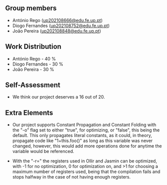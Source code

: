## Group members

- António Rego (up202108666@edu.fe.up.pt)
- Diogo Fernandes (up202108752@edu.fe.up.pt)
- João Pereira (up202108848@edu.fe.up.pt)

## Work Distribution

- António Rego - 40 %
- Diogo Fernandes - 30 %
- João Pereira - 30 %

## Self-Assessment

- We think our project deserves a 16 out of 20.

## Extra Elements

- Our project supports Constant Propagation and Constant Folding with the "-o" flag set to either "true", for optimizing, or "false", this being the default. This only propagates literal constants, as it could, in theory, propagate code like "1+this.foo()" as long as this variable was never changed, however, this would add more operations done for anytime the variable would be referenced.

- With the "-r=<n>" the registers used in Ollir and Jasmin can be optimized, with -1 for no optimization, 0 for optimization on, and >1 for choosing a maximum number of registers used, being that the compilation fails and stops halfway in the case of not having enough registers.
